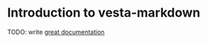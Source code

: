 # Introduction to vesta-markdown

TODO: write [great documentation](http://jacobian.org/writing/great-documentation/what-to-write/)
